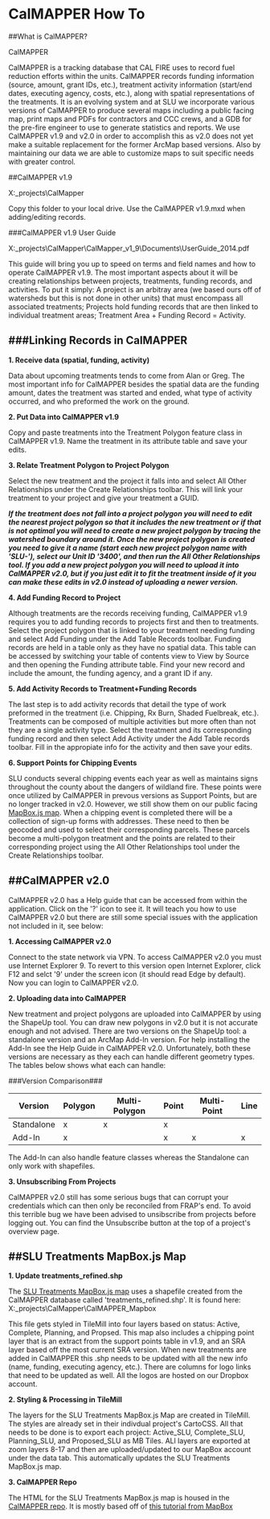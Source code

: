 CalMAPPER How To
=============

##What is CalMAPPER?

CalMAPPER
 
CalMAPPER is a tracking database that CAL FIRE uses to record fuel reduction efforts within the units.  CalMAPPER records funding information (source, amount, grant IDs, etc.), treatment activity information (start/end dates, executing agency, costs, etc.), along with spatial representations of the treatments.  It is an evolving system and at SLU we incorporate various versions of CalMAPPER to produce several maps including a public facing map, print maps and PDFs for contractors and CCC crews, and a GDB for the pre-fire engineer to use to generate statistics and reports.  We use CalMAPPER v1.9 and v2.0 in order to accomplish this as v2.0 does not yet make a suitable replacement for the former ArcMap based versions.  Also by maintaining our data we are able to customize maps to suit specific needs with greater control.   

##CalMAPPER v1.9

X:\_projects\CalMapper

Copy this folder to your local drive.  Use the CalMAPPER v1.9.mxd when adding/editing records.

###CalMAPPER v1.9 User Guide

X:\_projects\CalMapper\CalMapper_v1_9\Documents\UserGuide_2014.pdf

This guide will bring you up to speed on terms and field names and how to operate CalMAPPER v1.9.  The most important aspects about it will be creating relationships between projects, treatments, funding records, and activities.  To put it simply: A project is an arbitray area (we based ours off of watersheds but this is not done in other units) that must encompass all associated treatments;  Projects hold funding records that are then linked to individual treatment areas; Treatment Area + Funding Record = Activity.


###Linking Records in CalMAPPER
---
**1.	Receive data (spatial, funding, activity)**  

Data about upcoming treatments tends to come from Alan or Greg.  The most important info for CalMAPPER besides the spatial data are the funding amount, dates the treatment was started and ended, what type of activity occurred, and who preformed the work on the ground.  

**2.	Put Data into CalMAPPER v1.9**  

Copy and paste treatments into the Treatment Polygon feature class in CalMAPPER v1.9.  Name the treatment in its attribute table and save your edits.

**3.	Relate Treatment Polygon to Project Polygon**  

Select the new treatment and the project it falls into and select All Other Relationships under the Create Relationships toolbar.  This will link your treatment to your project and give your treatment a GUID.

***If the treatment does not fall into a project polygon you will need to edit the nearest project polygon so that it includes the new treatment or if that is not optimal you will need to create a new project polygon by tracing the watershed boundary around it.  Once the new project polygon is created you need to give it a name (start each new project polygon name with 'SLU-'), select our Unit ID '3400', and then run the All Other Relationships tool.  If you add a new project polygon you will need to upload it into CalMAPPER v2.0, but if you just edit it to fit the treatment inside of it you can make these edits in v2.0 instead of uploading a newer version.***

**4.	Add Funding Record to Project**  

Although treatments are the records receiving funding, CalMAPPER v1.9 requires you to add funding records to projects first and then to treatments.  Select the project polygon that is linked to your treatment needing funding and select Add Funding under the Add Table Records toolbar.  Funding records are held in a table only as they have no spatial data.  This table can be accessed by switching your table of contents view to View by Source and then opening the Funding attribute table.  Find your new record and include the amount, the funding agency, and a grant ID if any.

**5.	Add Activity Records to Treatment+Funding Records**  

The last step is to add activity records that detail the type of work preformed in the treatment  (i.e. Chipping, Rx Burn, Shaded Fuelbreak, etc.).  Treatments can be composed of multiple activities but more often than not they are a single activity type.  Select the treatment and its corresponding funding record and then select Add Activity under the Add Table records toolbar.  Fill in the appropiate info for the activity and then save your edits.  

**6.	Support Points for Chipping Events**  

SLU conducts several chipping events each year as well as maintains signs throughout the county about the dangers of wildland fire.  These points were once utilized by CalMAPPER in prevous versions as Support Points, but are no longer tracked in v2.0.  However, we still show them on our public facing [MapBox.js map](http://slocountyfire.org/CalMAPPER/#10/35.4050/-120.5230/ "SLU Treatments").  When a chipping event is completed there will be a collection of sign-up forms with addresses.  These need to then be geocoded and used to select their corresponding parcels.  These parcels become a multi-polygon treatment and the points are related to their corresponding project using the All Other Relationships tool under the Create Relationships toolbar.  

##CalMAPPER v2.0
---
CalMAPPER v2.0 has a Help guide that can be accessed from within the application.  Click on the '?' icon to see it.  It will teach you how to use CalMAPPER v2.0 but there are still some special issues with the application not included in it, see below:

**1.	Accessing CalMAPPER v2.0**

Connect to the state network via VPN.  To access CalMAPPER v2.0 you must use Internet Explorer 9.  To revert to this version open Internet Explorer,  click F12 and selct '9' under the screen icon (it should read Edge by default).  Now you can login to CalMAPPER v2.0.

**2.	Uploading data into CalMAPPER**

New treatment and project polygons are uploaded into CalMAPPER by using the ShapeUp tool.  You can draw new polygons in v2.0 but it is not accurate enough and not advised.  There are two versions on the ShapeUp tool: a standalone version and an ArcMap Add-In version.  For help installing the Add-In see the Help Guide in CalMAPPER v2.0.  Unfortunately, both these versions are necessary as they each can handle different geometry types.  The tables below shows what each can handle:

###Version Comparison###

|Version|Polygon|Multi-Polygon|Point|Multi-Point|Line
|----------|-------|-------------|-----|-----------|-------
|Standalone|   x   |   x   |  x    |       |
|Add-In    |   x   |       |  x    |  x    |  x

The Add-In can also handle feature classes whereas the Standalone can only work with shapefiles.

**3.	Unsubscribing From Projects**

CalMAPPER v2.0 still has some serious bugs that can corrupt your credentials which can then only be reconciled from FRAP's end.  To avoid this terrible bug we have been advised to unsibscribe from projects before logging out.  You can find the Unsubscribe button at the top of a project's overview page.


##SLU Treatments MapBox.js Map
---
**1.	Update treatments_refined.shp**

The [SLU Treatments MapBox.js map](http://slocountyfire.org/CalMAPPER/#10/35.4050/-120.5230/ "SLU Treatments") uses a shapefile created from the CalMAPPER database called 'treatments_refined.shp'.  It is found here: 	
X:\_projects\CalMapper\CalMAPPER_Mapbox 

This file gets styled in TileMill into four layers based on status: Active, Complete, Planning, and Propsed.  This map also includes a chipping point layer that is an extract from the support points table in v1.9, and an SRA layer based off the most current SRA version.  When new treatments are added in CalMAPPER this .shp needs to be updated with all the new info (name, funding, executing agency, etc.).  There are columns for logo links that need to be updated as well.  All the logos are hosted on our Dropbox account.    

**2.	Styling & Processing in TileMill**

The layers for the SLU Treatments MapBox.js Map are created in TileMill.  The styles are already set in their indivdual project's CartoCSS.  All that needs to be done is to export each project: Active_SLU, Complete_SLU, Planning_SLU, and Proposed_SLU as MB Tiles.  ALl layers are exported at zoom layers 8-17 and then are uploaded/updated to our MapBox account under the data tab.  This automatically updates the SLU Treatments MapBox.js map.  

**3.	CalMAPPER Repo**

The HTML for the SLU Treatments MapBox.js map is housed in the [CalMAPPER repo](https://github.com/SLUGIS/CalMAPPER/ "CalMAPPER repo").  It is mostly based off of [this tutorial from MapBox](https://www.mapbox.com/mapbox.js/example/v1.0.0/layers/ "Toggling Layers Tutorial")  
